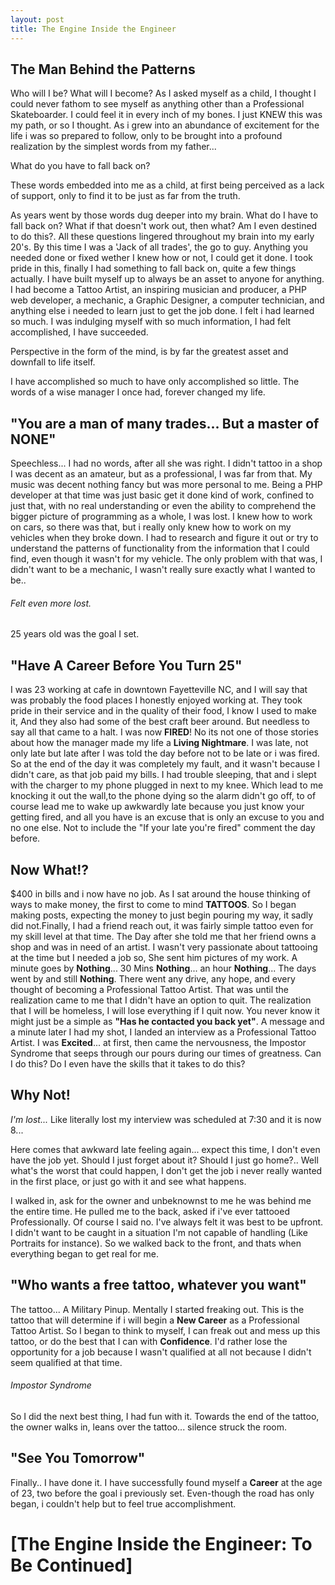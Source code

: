 ```yaml
---
layout: post
title: The Engine Inside the Engineer
---
```


## The Man Behind the Patterns

Who will I be? What will I become? As I asked myself as a child, I thought I could never fathom to see myself as anything other than a Professional Skateboarder. I could feel it in every inch of my bones. I just KNEW this was my path, or so I thought. As i grew into an abundance of excitement for the life i was so prepared to follow, only to be brought into a profound realization by the simplest words from my father... 

What do you have to fall back on?

These words embedded into me as a child, at first being perceived as a lack of support, only to find it to be just as far from the truth. 

As years went by those words dug deeper into my brain. What do I have to fall back on? What if that doesn't work out, then what? Am I even destined to do this?. All these questions lingered throughout my brain into my early 20's. By this time I was a 'Jack of all trades', the go to guy. Anything you needed done or fixed  wether I knew how or not, I could get it done. I took pride in this, finally I had something to fall back on, quite a few things actually. I have built myself up to always be an asset to anyone for anything. I had become a Tattoo Artist, an inspiring musician and producer, a PHP web developer, a mechanic, a Graphic Designer, a computer technician, and anything else i needed to learn just to get the job done. I felt i had learned so much. I was indulging myself with so much information, I had felt accomplished, I have succeeded. 

Perspective in the form of the mind, is by far the greatest asset and downfall to life itself. 

I have accomplished so much to have only accomplished so little. The words of a wise manager I once had, forever changed my life. 

## "You are a man of many trades... But a master of NONE"

Speechless...    I had no words, after all she was right. I didn't tattoo in a shop I was decent as an amateur, but as a professional, I was far from that. My music was decent nothing fancy but was more personal to me. Being a PHP developer at that time was just basic get it done kind of work, confined to just that, with no real understanding or even the ability to comprehend the bigger picture of programming as a whole, I was lost. I knew how to work on cars, so there was that, but i really only knew how to work on my vehicles when they broke down. I had to research and figure it out or try to understand the patterns of functionality from the information that I could find, even though it wasn't for my vehicle. The only problem with that was, I didn't want to be a mechanic, I wasn't really sure exactly what I wanted to be.. 

###### Felt even more lost.



 25 years old was the goal I set.

## "Have A Career Before You Turn 25"

I was 23 working at cafe in downtown Fayetteville NC, and I will say that was probably the food places I honestly enjoyed working at. They took pride in their service and in the quality of their food, I know I used to make it, 
And they also had some of the best craft beer around. But needless to say all that came to a halt. I was now **FIRED**! No its not one of those stories about how the manager made my life a **Living Nightmare**. I was late, not only late but late after I was told the day before not to be late or i was fired. So at the end of the day it was completely my fault, and it wasn't because I didn't care, as that job paid my bills. I had trouble sleeping, that and i slept with the charger to my phone plugged in next to my knee. Which lead to me knocking it out the wall,to the phone dying so the alarm didn't go off, to of course lead me to wake up awkwardly late because you just know your getting fired, and all you have is an excuse that is only an excuse to you and no one else. Not to include the "If your late you're fired" comment the day before. 

## Now What!?

$400 in bills and i now have no job. As I sat around the house thinking of ways to make money, the first to come to mind **TATTOOS**. So I began making posts, expecting the money to just begin pouring my way, it sadly did not.Finally, I had a friend reach out, it was fairly simple tattoo even for my skill level at that time. The Day after she told me that her friend owns a shop and was in need of an artist. I wasn't very passionate about tattooing at the time but I needed a job so, She sent him pictures of my work. A minute goes by **Nothing**... 30 Mins **Nothing**... an hour **Nothing**... The days went by and still **Nothing**. There went any drive, any hope, and every thought of becoming a Professional Tattoo Artist. That was until the realization came to me that I didn't have an option to quit. The realization that I will be homeless, I will lose everything if I quit now. You never know it might just be a simple as **"Has he contacted you back yet"**. A message and a minute later I had my shot, I landed an interview as a Professional Tattoo Artist. I was **Excited**... at first, then came the nervousness, the Impostor Syndrome that seeps through our pours during our times of greatness. Can I do this? Do I even have the skills that it takes to do this?

## Why Not!

*I'm lost...*
Like literally lost my interview was scheduled at 7:30 and it is now 8...

Here comes that awkward late feeling again... expect this time, I don't even have the job yet. Should I just forget about it? Should I just go home?.. Well what's the worst that could happen, I don't get the job i never really wanted in the first place, or just go with it and see what happens.

I walked in, ask for the owner and unbeknownst to me he was behind me the entire time. He pulled me to the back, asked if i've ever tattooed Professionally. Of course I said no. I've always felt it was best to be upfront. I didn't want to be caught in a situation I'm not capable of handling (Like Portraits for instance). So we walked back to the front, and thats when everything began to get real for me.

## "Who wants a free tattoo, whatever you want"

The tattoo... A Military Pinup.
Mentally I started freaking out. This is the tattoo that will determine if i will begin a **New Career** as a Professional Tattoo Artist. So I began to think to myself, I can freak out and mess up this tattoo, or do the best that I can with **Confidence**. I'd rather lose the opportunity for a job because I wasn't qualified at all not because I didn't seem qualified at that time.

###### Impostor Syndrome

So I did the next best thing, I had fun with it. Towards the end of the tattoo, the owner walks in, leans over the tattoo... silence struck the room.

## "See You Tomorrow"

Finally.. I have done it. I have successfully found myself a **Career** at the age of 23, two before the goal i previously set. Even-though the road has only began, i couldn't help but to feel true accomplishment. 

# [The Engine Inside the Engineer: To Be Continued]
